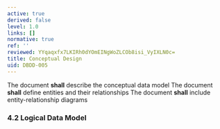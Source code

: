 ```yaml
---
active: true
derived: false
level: 1.0
links: []
normative: true
ref: ''
reviewed: YYqaqxfx7LKIRh0dYOmEINgWoZLCOb8isi_VyIXLN0c=
title: Conceptual Design
uid: DBDD-005
---
```


The document **shall** describe the conceptual data model
The document **shall** define entities and their relationships
The document **shall** include entity-relationship diagrams

### 4.2 Logical Data Model